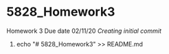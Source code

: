 # 5828_Homework3
Homework 3
Due date 02/11/20
*Creating initial commit*
1. echo "# 5828_Homework3" >> README.md

